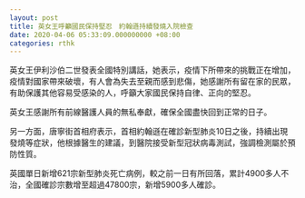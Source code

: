 ```yaml
---
layout: post
title: 英女王呼籲國民保持堅忍　約翰遜持續發燒入院檢查
date: 2020-04-06 05:33:09.000000000 +08:00
categories: rthk
---
```


英女王伊利沙伯二世發表全國特別講話，她表示，疫情下所帶來的挑戰正在增加，疫情對國家帶來破壞，有人會為失去至親而感到悲傷，她感謝所有留在家的民眾，有助保護其他容易受感染的人，呼籲大家國民保持自律、正向的堅忍。

英女王感謝所有前線醫護人員的無私奉獻，確保全國盡快回到正常的日子。

另一方面，唐寧街首相府表示，首相約翰遜在確診新型肺炎10日之後，持續出現發燒等症狀，他根據醫生的建議，到醫院接受新型冠狀病毒測試，強調檢測屬於預防性質。

英國單日新增621宗新型肺炎死亡病例，較之前一日有所回落，累計4900多人不治，全國確診宗數增至超過47800宗，新增5900多人確診。
